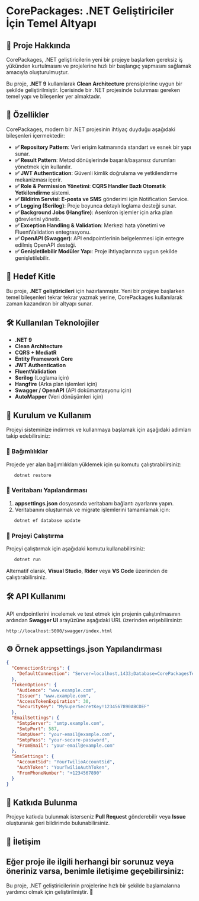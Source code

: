 # CorePackages: .NET Geliştiriciler İçin Temel Altyapı

## 📌 Proje Hakkında
CorePackages, .NET geliştiricilerin yeni bir projeye başlarken gereksiz iş yükünden kurtulmasını ve projelerine hızlı bir başlangıç yapmasını sağlamak amacıyla oluşturulmuştur. 

Bu proje, **.NET 9** kullanılarak **Clean Architecture** prensiplerine uygun bir şekilde geliştirilmiştir. İçerisinde bir .NET projesinde bulunması gereken temel yapı ve bileşenler yer almaktadır.

## 🚀 Özellikler
CorePackages, modern bir .NET projesinin ihtiyaç duyduğu aşağıdaki bileşenleri içermektedir:

- **✅ Repository Pattern**: Veri erişim katmanında standart ve esnek bir yapı sunar.
- **✅ Result Pattern**: Metod dönüşlerinde başarılı/başarısız durumları yönetmek için kullanılır.
- **✅ JWT Authentication**: Güvenli kimlik doğrulama ve yetkilendirme mekanizması içerir.
- **✅ Role & Permission Yönetimi**: **CQRS Handler Bazlı Otomatik Yetkilendirme** sistemi.
- **✅ Bildirim Servisi**: **E-posta ve SMS** gönderimi için Notification Service.
- **✅ Logging (Serilog)**: Proje boyunca detaylı loglama desteği sunar.
- **✅ Background Jobs (Hangfire)**: Asenkron işlemler için arka plan görevlerini yönetir.
- **✅ Exception Handling & Validation**: Merkezi hata yönetimi ve FluentValidation entegrasyonu.
- **✅ OpenAPI (Swagger)**: API endpointlerinin belgelenmesi için entegre edilmiş OpenAPI desteği.
- **✅ Genişletilebilir Modüler Yapı**: Proje ihtiyaçlarınıza uygun şekilde genişletilebilir.

## 🎯 Hedef Kitle
Bu proje, **.NET geliştiricileri** için hazırlanmıştır. Yeni bir projeye başlarken temel bileşenleri tekrar tekrar yazmak yerine, CorePackages kullanılarak zaman kazandıran bir altyapı sunar.

## 🛠 Kullanılan Teknolojiler
- **.NET 9**
- **Clean Architecture**
- **CQRS + MediatR**
- **Entity Framework Core**
- **JWT Authentication**
- **FluentValidation**
- **Serilog** (Loglama için)
- **Hangfire** (Arka plan işlemleri için)
- **Swagger / OpenAPI** (API dokümantasyonu için)
- **AutoMapper** (Veri dönüşümleri için)

## 📌 Kurulum ve Kullanım
Projeyi sisteminize indirmek ve kullanmaya başlamak için aşağıdaki adımları takip edebilirsiniz:

### 🔹 Bağımlılıklar
Projede yer alan bağımlılıkları yüklemek için şu komutu çalıştırabilirsiniz:
```bash
   dotnet restore
```

### 🔹 Veritabanı Yapılandırması
1. **appsettings.json** dosyasında veritabanı bağlantı ayarlarını yapın.
2. Veritabanını oluşturmak ve migrate işlemlerini tamamlamak için:
```bash
   dotnet ef database update
```

### 🔹 Projeyi Çalıştırma
Projeyi çalıştırmak için aşağıdaki komutu kullanabilirsiniz:
```bash
   dotnet run
```

Alternatif olarak, **Visual Studio**, **Rider** veya **VS Code** üzerinden de çalıştırabilirsiniz.

## 🛠 API Kullanımı
API endpointlerini incelemek ve test etmek için projenin çalıştırılmasının ardından **Swagger UI** arayüzüne aşağıdaki URL üzerinden erişebilirsiniz:
```
http://localhost:5000/swagger/index.html
```

## ⚙️ Örnek appsettings.json Yapılandırması
```json
{
  "ConnectionStrings": {
    "DefaultConnection": "Server=localhost,1433;Database=CorePackagesTestDb;User Id=myuser;Password=mypassword;TrustServerCertificate=True;"
  },
  "TokenOptions": {
    "Audience": "www.example.com",
    "Issuer": "www.example.com",
    "AccessTokenExpiration": 30,
    "SecurityKey": "MySuperSecretKey!1234567890ABCDEF"
  },
  "EmailSettings": {
    "SmtpServer": "smtp.example.com",
    "SmtpPort": 587,
    "SmtpUser": "your-email@example.com",
    "SmtpPass": "your-secure-password",
    "FromEmail": "your-email@example.com"
  },
  "SmsSettings": {
    "AccountSid": "YourTwilioAccountSid",
    "AuthToken": "YourTwilioAuthToken",
    "FromPhoneNumber": "+1234567890"
  }
}
```

## 📖 Katkıda Bulunma
Projeye katkıda bulunmak isterseniz **Pull Request** gönderebilir veya **Issue** oluşturarak geri bildirimde bulunabilirsiniz.

## 📩 İletişim
Eğer proje ile ilgili herhangi bir sorunuz veya öneriniz varsa, benimle iletişime geçebilirsiniz:
---
Bu proje, .NET geliştiricilerinin projelerine hızlı bir şekilde başlamalarına yardımcı olmak için geliştirilmiştir. 🎯
